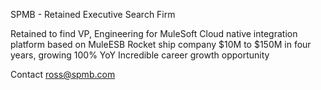 SPMB - Retained Executive Search Firm

Retained to find VP, Engineering for MuleSoft
Cloud native integration platform based on MuleESB
Rocket ship company $10M to $150M in four years, growing 100% YoY
Incredible career growth opportunity

Contact ross@spmb.com
